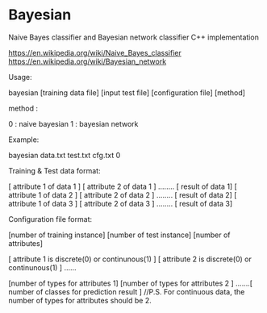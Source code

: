# Bayesian
Naive Bayes classifier and Bayesian network classifier C++ implementation

https://en.wikipedia.org/wiki/Naive_Bayes_classifier
https://en.wikipedia.org/wiki/Bayesian_network

Usage:

bayesian [training data file] [input test file] [configuration file] [method]

method :

0 : naive bayesian
1 : bayesian network


Example:

bayesian data.txt test.txt cfg.txt 0




Training & Test data format:

[ attribute 1 of data 1 ]  [ attribute 2 of data 1 ] ........ [ result of data 1]
[ attribute 1 of data 2 ]  [ attribute 2 of data 2 ] ........ [ result of data 2]
[ attribute 1 of data 3 ]  [ attribute 2 of data 3 ] ........ [ result of data 3]


Configuration file format:

[number of training instance] [number of test instance]  [number of attributes]
 
[ attribute 1 is discrete(0) or continunous(1) ]   [ attribute 2 is discrete(0) or continunous(1) ]  ......

[number of types for attributes 1]   [number of types for attributes 2 ]  .......[ number of classes for prediction result ]  //P.S. For continuous data, the number of types for attributes should be 2.

